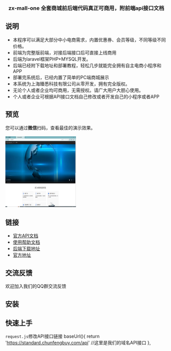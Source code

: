 <h3 align="center">zx-mall-one 全套商城前后端代码真正可商用，附前端api接口文档</h3>

## 说明

- 本程序可以满足大部分中小电商需求，内置优惠券、会员等级，不同等级不同价格。
- 前端为完整版前端，对接后端接口后可直接上线商用
- 后端为laravel框架PHP+MYSQL开发。
- 后端已经附下载地址和部署教程，轻松几步就能完全拥有自主电商小程序和APP
- 部署完系统后，已经内置了简单的PC端商城展示
- 本系统为上海臻悉科技有限公司从零开发，拥有完全版权。
- 无论个人或者企业均可商用，无需授权。请广大用户大胆心使用。
- 个人或者企业可根据API接口文档自己修改或者开发自己的小程序或者APP

## 预览

您可以通过**微信**扫码，查看最佳的演示效果。
<br>
<br>
<img src="https://github.com/chuntao123/xxxm/blob/main/tp/image-20220921233127164.png" width="220" height="220" >


## 链接

- [官方API文档](https://www.showdoc.com.cn/1539689856220074/7391194160855492)
- [使用帮助文档](https://www.zhenerp.com/Help)
- [后端下载地址](https://www.zhenerp.com/download/彼岸有客标准版程序包V1.0.5.zip)
- [官方地址](https://www.zhenerp.com/)

## 交流反馈

欢迎加入我们的QQ群交流反馈

## 安装

## 快速上手
 `request.js`修改API接口链接
  baseUrl(){
    return 'https://standard.chunfengbuy.com/api'   //这里是我们的域名API接口
  },
